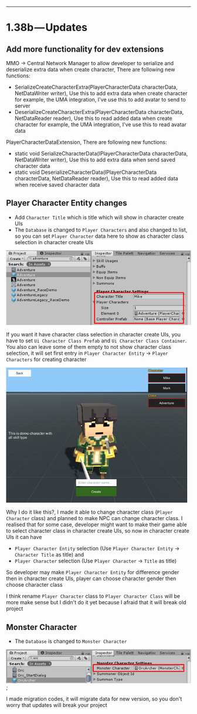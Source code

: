 * * *

1.38b — Updates
==============

## Add more functionality for dev extensions

MMO → Central Network Manager to allow developer to serialize and deserialize extra data when create character, There are following new functions: 

*   SerializeCreateCharacterExtra(PlayerCharacterData characterData, NetDataWriter writer), Use this to add extra data when create character for example, the UMA integration, I've use this to add avatar to send to server
*   DeserializeCreateCharacterExtra(PlayerCharacterData characterData, NetDataReader reader), Use this to read added data when create character for example, the UMA integration, I've use this to read avatar data

PlayerCharacterDataExtension, There are following new functions:
*   static void SerializeCharacterData(IPlayerCharacterData characterData, NetDataWriter writer), Use this to add extra data when send saved character data
*   static void DeserializeCharacterData(IPlayerCharacterData characterData, NetDataReader reader), Use this to read added data when receive saved character data

## Player Character Entity changes

*   Add `Character Title` which is title which will show in character create UIs
*   The `Database` is changed to `Player Characters` and also changed to list, so you can set `Player Character` data here to show as character class selection in character create UIs

![](../images/new_player_character_entity_setting.png)

If you want it have character class selection in character create UIs, you have to set `Ui Character Class Prefab` and `Ui Character Class Container`. You also can leave some of them empty to not show character class selection, it will set first entry in `Player Character Entity` → `Player Characters` for creating character

![](../images/new_character_creation_scene.png)

Why I do it like this?, I made it able to change character class (`Player Character` class) and planned to make NPC can change character class. I realised that for some case, developer might want to make their game able to select character class in character create UIs, so now in character create UIs it can have 
  - `Player Character Entity` selection (Use `Player Character Entity` → `Character Title` as title) and 
  - `Player Character` selection (Use `Player Character` → `Title` as title)

So developer may make `Player Character Entity` for difference gender then in character create UIs, player can choose character gender then choose character class

I think rename `Player Character` class to `Player Character Class` will be more make sense but I didn't do it yet because I afraid that it will break old project

## Monster Character

*   The `Database` is changed to `Monster Character`

![](../images/new_monster_character_entity_setting.png);

I made migration codes, it will migrate data for new version, so you don't worry that updates will break your project